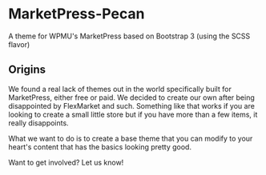 MarketPress-Pecan
=================

A theme for WPMU's MarketPress based on Bootstrap 3 (using the SCSS flavor)

Origins
-------
We found a real lack of themes out in the world specifically built for MarketPress, either free or paid.  We decided to create our own after being disappointed by FlexMarket and such.  Something like that works if you are looking to create a small little store but if you have more than a few items, it really disappoints.

What we want to do is to create a base theme that you can modify to your heart's content that has the basics looking pretty good.

Want to get involved?  Let us know!
